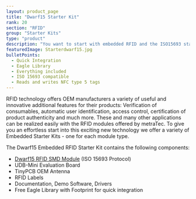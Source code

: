 ```yaml
---
layout: product_page
title: "Dwarf15 Starter Kit"
rank: 20
section: "RFID"
group: "Starter Kits"
type: "product"
description: "You want to start with embedded RFID and the ISO15693 standard? Use this kit!"
featuredImage: Starterdwarf15.jpg
bulletPoints:
  - Quick Integration
  - Eagle Library 
  - Everything included
  - ISO 15693 compatible
  - Reads and writes NFC type 5 tags
---
```

RFID technology offers OEM manufacturers a variety of useful and innovative additional features for their products: Verification of consumables, automatic user identification, access control, certification of product authenticity and much more. These and many other applications can be realized easily with the RFID modules offered by metraTec. To give you an effortless start into this exciting new technology we offer a variety of Embedded Starter Kits - one for each module type.

The Dwarf15 Embedded RFID Starter Kit contains the following components:

* [Dwarf15 RFID SMD Module](<https://www.metratec.com/en/products/rfid/modules/dwarf15-hf/>) (ISO 15693 Protocol)
* UDB-Mini Evaluation Board
* TinyPCB OEM Antenna
* RFID Labels
* Documentation, Demo Software, Drivers
* Free Eagle Library with Footprint for quick integration

